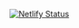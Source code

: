 [![Netlify Status](https://api.netlify.com/api/v1/badges/eeee99d6-d928-4f5b-bc2d-2fb6ef50e97b/deploy-status)](https://app.netlify.com/sites/ecstatic-lovelace-0f1676/deploys)